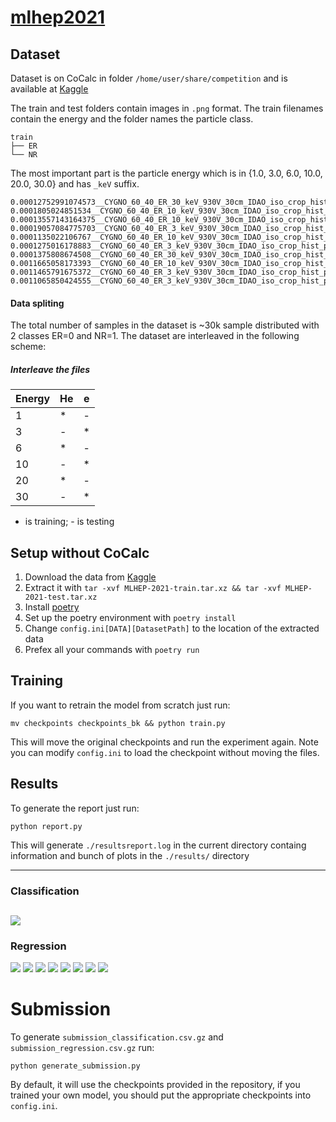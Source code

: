 # [mlhep2021](https://www.kaggle.com/c/mlhep-2021-competition-2)

## Dataset
Dataset is on CoCalc in folder `/home/user/share/competition` and is available at [Kaggle](https://www.kaggle.com/c/mlhep2021-classification/data)

The train and test folders contain images in `.png` format. The train filenames contain the energy and the folder names the particle class.

```
train
├── ER
└── NR
```
The most important part is the particle energy which is in {1.0, 3.0, 6.0, 10.0, 20.0, 30.0} and has `_keV` suffix.

```
0.00012752991074573__CYGNO_60_40_ER_30_keV_930V_30cm_IDAO_iso_crop_hist_pic_run4_ev846;1.png
0.0001805024851534__CYGNO_60_40_ER_10_keV_930V_30cm_IDAO_iso_crop_hist_pic_run2_ev317;1.png
0.00013557143164375__CYGNO_60_40_ER_10_keV_930V_30cm_IDAO_iso_crop_hist_pic_run2_ev842;1.png
0.00019057084775703__CYGNO_60_40_ER_3_keV_930V_30cm_IDAO_iso_crop_hist_pic_run2_ev116;1.png
0.0001135022106767__CYGNO_60_40_ER_10_keV_930V_30cm_IDAO_iso_crop_hist_pic_run5_ev136;1.png
0.0001275016178883__CYGNO_60_40_ER_3_keV_930V_30cm_IDAO_iso_crop_hist_pic_run2_ev485;1.png
0.0001375808674508__CYGNO_60_40_ER_30_keV_930V_30cm_IDAO_iso_crop_hist_pic_run3_ev662;1.png
0.0011665058173393__CYGNO_60_40_ER_10_keV_930V_30cm_IDAO_iso_crop_hist_pic_run5_ev574;1.png
0.0011465791675372__CYGNO_60_40_ER_3_keV_930V_30cm_IDAO_iso_crop_hist_pic_run2_ev114;1.png
0.0011065850424555__CYGNO_60_40_ER_3_keV_930V_30cm_IDAO_iso_crop_hist_pic_run4_ev868;1.png
```
#### Data spliting
The total number of samples in the dataset is ~30k sample distributed with 2 classes ER=0 and NR=1.
The dataset are interleaved in the following scheme:
##### Interleave the files
|Energy| He   | e |
| ---  | ---- |---|
| 1    |  *   | - |
| 3    |  -   | * |
| 6    |  *   | - |
| 10   |  -   | * |
| 20   |  *   | - |
| 30   |  -   | * |
* is training; - is testing

## Setup without CoCalc
1. Download the data from [Kaggle](https://www.kaggle.com/c/mlhep2021-classification/data)
2. Extract it with `tar -xvf MLHEP-2021-train.tar.xz && tar -xvf MLHEP-2021-test.tar.xz`
3. Install [poetry](https://python-poetry.org/docs/#installation)
4. Set up the poetry environment with `poetry install`
5. Change `config.ini[DATA][DatasetPath]` to the location of the extracted data
6. Prefex all your commands with `poetry run`

## Training
If you want to retrain the model from scratch just run:
```
mv checkpoints checkpoints_bk && python train.py
```
This will move the original checkpoints and run the experiment again.
Note you can modify `config.ini` to load the checkpoint without moving the files.

## Results 
To generate the report just run:
```
python report.py
```
This will generate `./resultsreport.log` in the current directory containg information and bunch of plots in the `./results/` directory

---
### Classification
![](results/roc_auc.png)
---
### Regression
![](results/energy_comparison.png)
![](results/energy_correlation.png)
![](results/energy_hist1.0_0.png)
![](results/energy_hist3.0_1.png)
![](results/energy_hist6.0_2.png)
![](results/energy_hist10.0_3.png)
![](results/energy_hist20.0_4.png)
![](results/energy_hist30.0_5.png)

# Submission
To generate `submission_classification.csv.gz` and `submission_regression.csv.gz` run:
```
python generate_submission.py
```
By default, it will use the checkpoints provided in the repository, if you trained your own model,
you should put the appropriate checkpoints into `config.ini`.


